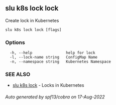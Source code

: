 ## slu k8s lock lock

Create lock in Kubernetes

```
slu k8s lock lock [flags]
```

### Options

```
  -h, --help               help for lock
  -l, --lock-name string   ConfigMap Name
  -n, --namespace string   Kubernetes Namespace
```

### SEE ALSO

* [slu k8s lock](slu_k8s_lock.md)	 - Locks in Kubernetes

###### Auto generated by spf13/cobra on 17-Aug-2022
